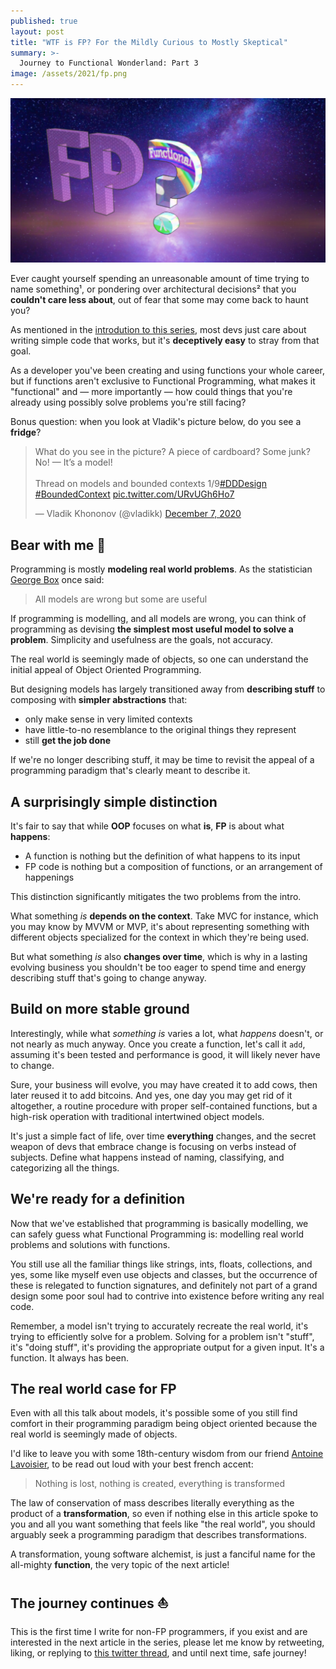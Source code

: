 ```yaml
---
published: true
layout: post
title: "WTF is FP? For the Mildly Curious to Mostly Skeptical"
summary: >-
  Journey to Functional Wonderland: Part 3
image: /assets/2021/fp.png
---
```


![splash](/assets/2021/fp.png)

Ever caught yourself spending an unreasonable amount of time trying to name something¹, or pondering over architectural decisions² that you **couldn't care less about**, out of fear that some may come back to haunt you?

As mentioned in the [introdution to this series](https://impure.fun/fun/2021/02/16/journey-to-functional-wonderland/), most devs just care about writing simple code that works, but it's **deceptively easy** to stray from that goal.

As a developer you've been creating and using functions your whole career, but if functions aren't exclusive to Functional Programming, what makes it "functional" and — more importantly — how could things that you're already using possibly solve problems you're still facing?

Bonus question: when you look at Vladik's picture below, do you see a **fridge**?

<blockquote class="twitter-tweet" data-theme="dark"><p lang="en" dir="ltr">What do you see in the picture? A piece of cardboard? Some junk? No! — It’s a model!<br><br>Thread on models and bounded contexts 1/9<a href="https://twitter.com/hashtag/DDDesign?src=hash&amp;ref_src=twsrc%5Etfw">#DDDesign</a> <a href="https://twitter.com/hashtag/BoundedContext?src=hash&amp;ref_src=twsrc%5Etfw">#BoundedContext</a> <a href="https://t.co/URvUGh6Ho7">pic.twitter.com/URvUGh6Ho7</a></p>&mdash; Vladik Khononov (@vladikk) <a href="https://twitter.com/vladikk/status/1335947978482339841?ref_src=twsrc%5Etfw">December 7, 2020</a></blockquote> <script async src="https://platform.twitter.com/widgets.js" charset="utf-8"></script>

## Bear with me 🙏

Programming is mostly **modeling real world problems**. As the statistician [George Box](https://en.wikipedia.org/wiki/George_E._P._Box) once said:

> All models are wrong but some are useful

If programming is modelling, and all models are wrong, you can think of programming as devising **the simplest most useful model to solve a problem**. Simplicity and usefulness are the goals, not accuracy.

The real world is seemingly made of objects, so one can understand the initial appeal of Object Oriented Programming. 

But designing models has largely transitioned away from **describing stuff** to composing with **simpler abstractions** that:

- only make sense in very limited contexts
- have little-to-no resemblance to the original things they represent
- still **get the job done**

If we're no longer describing stuff, it may be time to revisit the appeal of a programming paradigm that's clearly meant to describe it.

## A surprisingly simple distinction

It's fair to say that while **OOP** focuses on what **is**, **FP** is about what **happens**:

- A function is nothing but the definition of what happens to its input
- FP code is nothing but a composition of functions, or an arrangement of happenings

This distinction significantly mitigates the two problems from the intro.

What something *is* **depends on the context**. Take MVC for instance, which you may know by MVVM or MVP, it's about representing something with different objects specialized for the context in which they're being used.

But what something *is* also **changes over time**, which is why in a lasting evolving business you shouldn't be too eager to spend time and energy describing stuff that's going to change anyway.

## Build on more stable ground

Interestingly, while what *something is* varies a lot, what *happens* doesn't, or not nearly as much anyway. Once you create a function, let's call it `add`, assuming it's been tested and performance is good, it will likely never have to change.

Sure, your business will evolve, you may have created it to add cows, then later reused it to add bitcoins. And yes, one day you may get rid of it altogether, a routine procedure with proper self-contained functions, but a high-risk operation with traditional intertwined object models.

It's just a simple fact of life, over time **everything** changes, and the secret weapon of devs that embrace change is focusing on verbs instead of subjects. Define what happens instead of naming, classifying, and categorizing all the things.

## We're ready for a definition

Now that we've established that programming is basically modelling, we can safely guess what Functional Programming is: modelling real world problems and solutions with functions.

You still use all the familiar things like strings, ints, floats, collections, and yes, some like myself even use objects and classes, but the occurrence of these is relegated to function signatures, and definitely not part of a grand design some poor soul had to contrive into existence before writing any real code.

Remember, a model isn't trying to accurately recreate the real world, it's trying to efficiently solve for a problem. Solving for a problem isn't "stuff", it's "doing stuff", it's providing the appropriate output for a given input. It's a function. It always has been.

## The real world case for FP

Even with all this talk about models, it's possible some of you still find comfort in their programming paradigm being object oriented because the real world is seemingly made of objects.

I'd like to leave you with some 18th-century wisdom from our friend [Antoine Lavoisier](https://en.wikipedia.org/wiki/Antoine_Lavoisier), to be read out loud with your best french accent:

> Nothing is lost, nothing is created, everything is transformed

The law of conservation of mass describes literally everything as the product of a **transformation**, so even if nothing else in this article spoke to you and all you want something that feels like "the real world", you should arguably seek a programming paradigm that describes transformations.

A transformation, young software alchemist, is just a fanciful name for the all-mighty **function**, the very topic of the next article!

## The journey continues ⛵

This is the first time I write for non-FP programmers, if you exist and are interested in the next article in the series, please let me know by retweeting, liking, or replying to [this twitter thread](https://twitter.com/luwvis/status/1367410901863837700), and until next time, safe journey!